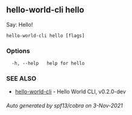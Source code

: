 ## hello-world-cli hello

Say: Hello!

```
hello-world-cli hello [flags]
```

### Options

```
  -h, --help   help for hello
```

### SEE ALSO

* [hello-world-cli](hello-world-cli.md)	 - Hello World CLI, v0.2.0-dev

###### Auto generated by spf13/cobra on 3-Nov-2021
